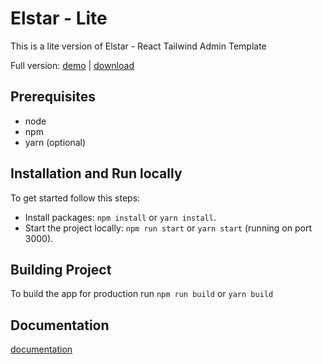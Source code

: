# Elstar - Lite

This is a lite version of Elstar - React Tailwind Admin Template

Full version: [demo](https://elstar.themenate.net/) | [download](https://themeforest.net/item/elstar-react-tailwind-admin-template/39768117)


## Prerequisites

- node
- npm
- yarn (optional)


## Installation and Run locally

To get started follow this steps:

- Install packages: `npm install` or `yarn install`.
- Start the project locally: `npm run start` or `yarn start` (running on port 3000).

## Building Project

To build the app for production run `npm run build` or `yarn build`

## Documentation
[documentation](https://elstar.themenate.net/docs/documentation/introduction)